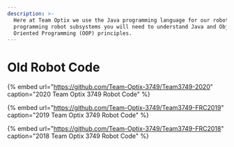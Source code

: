 ```yaml
---
description: >-
  Here at Team Optix we use the Java programming language for our robots. When
  programming robot subsystems you will need to understand Java and Object
  Oriented Programming (OOP) principles.
---
```


# Old Robot Code



{% embed url="https://github.com/Team-Optix-3749/Team3749-2020" caption="2020 Team Optix 3749 Robot Code" %}

{% embed url="https://github.com/Team-Optix-3749/Team3749-FRC2019" caption="2019 Team Optix 3749 Robot Code" %}

{% embed url="https://github.com/Team-Optix-3749/Team3749-FRC2018" caption="2018 Team Optix 3749 Robot Code" %}



